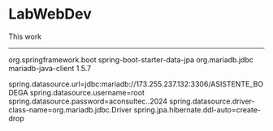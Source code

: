 # LabWebDev
This work

------------------------
<dependency>
			<groupId>org.springframework.boot</groupId>
			<artifactId>spring-boot-starter-data-jpa</artifactId>
		</dependency>


<dependency>
    <groupId>org.mariadb.jdbc</groupId>
    <artifactId>mariadb-java-client</artifactId>
    <version>1.5.7</version>
</dependency>

spring.datasource.url=jdbc:mariadb://173.255.237.132:3306/ASISTENTE_BODEGA
spring.datasource.username=root
spring.datasource.password=aconsultec..2024
spring.datasource.driver-class-name=org.mariadb.jdbc.Driver
spring.jpa.hibernate.ddl-auto=create-drop
